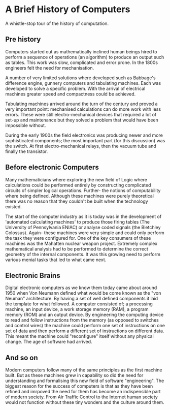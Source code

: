 # A Brief History of Computers

A whistle-stop tour of the history of computation.


## Pre history

Computers started out as mathematically inclined human beings hired to perform a sequence of operations (an algorithm) to produce an output such as tables. This work was slow, complicated and error prone. In the 1800s engineers felt the need for mechanisation. 

A number of very limited solutions where developed such as Babbage's difference engine, gunnery computers and tabulating machines. Each was developed to solve a specific problem. With the arrival of electrical machines greater speed and compactness could be achieved.

Tabulating machines arrived around the turn of the century and proved a very important point: mechanised calculations can do more work with less errors. These were still electro-mechanical devices that required a lot of set-up and maintenance but they solved a problem that would have been impossible without.

During the early 1900s the field electronics was producing newer and more sophisticated components; the most important part (for this discussion) was the switch. At first electro-mechanical relays, then the vacuum tube and finally the transistor.

## Before electronic Computers

Many mathematicians where exploring the new field of Logic where calculations could be performed entirely by constructing complicated circuits of simpler logical operations. Further- the notions of computability where being defined. Although these machines were purely theoretical there was no reason that they couldn't be built when the technology existed.

The start of the computer industry as it is today was in the development of 'automated calculating machines' to produce those firing tables (The University of Pennsylvania ENIAC) or analyse coded signals (the Bletchley Colossus). Again- these machines were very simple and could only perform the task they were configured for. One of the key consumers of these machines was the Mahatten nuclear weapon project. Extremely complex mathematical analysis had to be performed to determine the correct geometry of the internal components. It was this growing need to perform various menial tasks that led to what came next.

## Electronic Brains

Digital electronic computers as we know them today came about around 1950 when Von Neumann defined what would be come known as the "von Neuman" architecture. By having a set of well defined components it laid the template for what followed. A computer consisted of; a processing machine, an input device, a work storage memory (RAM), a program memory (ROM) and an output device. By engineering the computing device to read and follow instructions from the memory (as opposed to switches and control wires) the machine could perform one set of instructions on one set of data and then perform a different set of instructions on different data. This meant the machine could "reconfigure" itself without any physical change. The age of software had arrived.

## And so on

Modern computers follow many of the same principles as the first machine built. But as these machines grew in capability so did the need for understanding and formalising this new field of software "engineering". The biggest reason for the success of computers is that as they have been refined and imrpoved the need for them has become an indispensible part of modern society. From Air Traffic Control to the Internet human society would not function without these tiny wonders and the culture around them.


